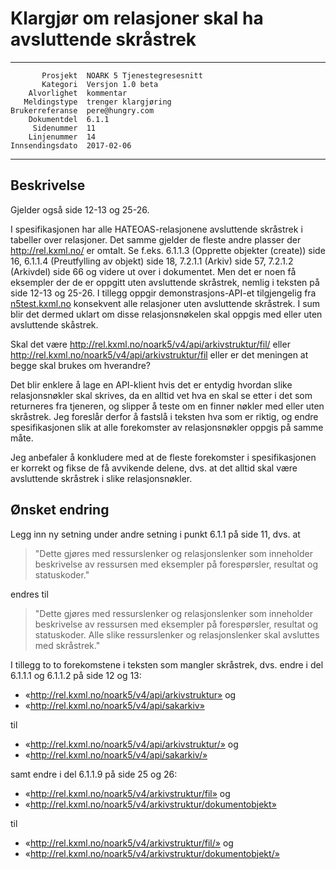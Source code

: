 Klargjør om relasjoner skal ha avsluttende skråstrek
====================================================

 ------------------  ---------------------------------
           Prosjekt  NOARK 5 Tjenestegresesnitt
           Kategori  Versjon 1.0 beta
        Alvorlighet  kommentar
       Meldingstype  trenger klargjøring
    Brukerreferanse  pere@hungry.com
        Dokumentdel  6.1.1
         Sidenummer  11
        Linjenummer  14
    Innsendingsdato  2017-02-06
 ------------------  ---------------------------------

Beskrivelse
-----------

Gjelder også side 12-13 og 25-26.

I spesifikasjonen har alle HATEOAS-relasjonene avsluttende
skråstrek i tabeller over relasjoner.  Det samme gjelder de fleste
andre plasser der http://rel.kxml.no/ er omtalt.  Se f.eks. 6.1.1.3
(Opprette objekter (create)) side 16, 6.1.1.4 (Preutfylling av objekt)
side 18, 7.2.1.1 (Arkiv) side 57, 7.2.1.2 (Arkivdel) side 66 og videre
ut over i dokumentet.  Men det er noen få eksempler der de er oppgitt
uten avsluttende skråstrek, nemlig i teksten på side 12-13 og 25-26.  I tillegg
oppgir demonstrasjons-API-et tilgjengelig fra
[n5test.kxml.no](http://n5test.kxml.no/api/) konsekvent alle relasjoner
uten avsluttende skråstrek.  I sum blir det dermed uklart om disse
relasjonsnøkelen skal oppgis med eller uten avsluttende skåstrek.

Skal det være http://rel.kxml.no/noark5/v4/api/arkivstruktur/fil/
eller http://rel.kxml.no/noark5/v4/api/arkivstruktur/fil eller er det
meningen at begge skal brukes om hverandre?

Det blir enklere å lage en API-klient hvis det er entydig hvordan
slike relasjonsnøkler skal skrives, da en alltid vet hva en skal se
etter i det som returneres fra tjeneren, og slipper å teste om en
finner nøkler med eller uten skråstrek.  Jeg foreslår derfor å fastslå
i teksten hva som er riktig, og endre spesifikasjonen slik at alle
forekomster av relasjonsnøkler oppgis på samme måte.

Jeg anbefaler å konkludere med at de fleste forekomster i
spesifikasjonen er korrekt og fikse de få avvikende delene, dvs. at
det alltid skal være avsluttende skråstrek i slike relasjonsnøkler.

Ønsket endring
--------------

Legg inn ny setning under andre setning i punkt 6.1.1 på side 11, dvs. at

> "Dette gjøres med ressurslenker og relasjonslenker som inneholder
> beskrivelse av ressursen med eksempler på forespørsler, resultat og
> statuskoder."

endres til

> "Dette gjøres med ressurslenker og relasjonslenker som inneholder
> beskrivelse av ressursen med eksempler på forespørsler, resultat og
> statuskoder.  Alle slike ressurslenker og relasjonslenker skal
> avsluttes med skråstrek."

I tillegg to to forekomstene i teksten som mangler skråstrek, dvs.
endre i del 6.1.1.1 og 6.1.1.2 på side 12 og 13:

* «http://rel.kxml.no/noark5/v4/api/arkivstruktur» og
* «http://rel.kxml.no/noark5/v4/api/sakarkiv»

til

* «http://rel.kxml.no/noark5/v4/api/arkivstruktur/» og
* «http://rel.kxml.no/noark5/v4/api/sakarkiv/»

samt endre i del 6.1.1.9 på side 25 og 26:

* «http://rel.kxml.no/noark5/v4/arkivstruktur/fil» og
* «http://rel.kxml.no/noark5/v4/arkivstruktur/dokumentobjekt»

til

* «http://rel.kxml.no/noark5/v4/arkivstruktur/fil/» og
* «http://rel.kxml.no/noark5/v4/arkivstruktur/dokumentobjekt/»
